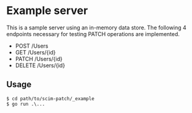 # Example server

This is a sample server using an in-memory data store.
The following 4 endpoints necessary for testing PATCH operations are implemented.

- POST /Users 
- GET /Users/{id}
- PATCH /Users/{id}
- DELETE /Users/{id}

## Usage

```shell
$ cd path/to/scim-patch/_example
$ go run .\...
```
